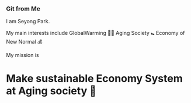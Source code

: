 ### Git from Me

I am Seyong Park. 

My main interests include
GlobalWarming :polar_bear:
Aging Society :baby_symbol:
Economy of New Normal :moneybag:

My mission is <br/>
# **Make sustainable Economy System at Aging society** :older_adult: